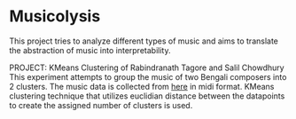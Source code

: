 # Musicolysis

This project tries to analyze different types of music and aims to translate the abstraction of music into interpretability.

PROJECT: KMeans Clustering of Rabindranath Tagore and Salil Chowdhury
This experiment attempts to group the music of two Bengali composers into 2 clusters. The music data is collected from [here](https://cse.iitkgp.ac.in/~abhij/mus/index.html) in midi format. KMeans clustering technique that utilizes euclidian distance between the datapoints to create the assigned number of clusters is used. 
